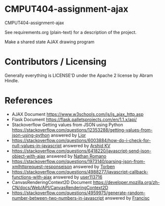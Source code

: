 CMPUT404-assignment-ajax
==============================

CMPUT404-assignment-ajax

See requirements.org (plain-text) for a description of the project.

Make a shared state AJAX drawing program

Contributors / Licensing
========================

Generally everything is LICENSE'D under the Apache 2 license by Abram Hindle.

References
=============
* AJAX Document https://www.w3schools.com/js/js_ajax_http.asp
* Flask Document https://flask.palletsprojects.com/en/1.1.x/api/
* Stackoverflow Getting values from JSON using Python
 https://stackoverflow.com/questions/12353288/getting-values-from-json-using-python answered by [Lior](https://stackoverflow.com/users/388334/lior)
 * https://stackoverflow.com/questions/6003884/how-do-i-check-for-null-values-in-javascript answered by [Arshid KV](https://stackoverflow.com/users/2513873/arshid-kv)
 * https://stackoverflow.com/questions/6418220/javascript-send-json-object-with-ajax answered by [Nathan Romano](https://stackoverflow.com/users/804091/nathan-romano)
 * https://stackoverflow.com/questions/1973140/parsing-json-from-xmlhttprequest-responsejson answered by [Torben](https://stackoverflow.com/users/398844/torben)
 * https://stackoverflow.com/questions/4988277/javascript-callback-functions-with-ajax answered by [user113716](https://stackoverflow.com/users/113716/user113716)
 * CanvasRenderingContext2D Document https://developer.mozilla.org/zh-CN/docs/Web/API/CanvasRenderingContext2D
 * https://stackoverflow.com/questions/4959975/generate-random-number-between-two-numbers-in-javascript answered by [Francisc](https://stackoverflow.com/users/383148/francisc)
